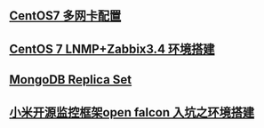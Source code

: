 ## [CentOS7 多网卡配置](https://github.com/aiguanglee/program-notes/blob/master/CentOS7%20%E5%A4%9A%E7%BD%91%E5%8D%A1%E9%85%8D%E7%BD%AE.md)
## [CentOS 7 LNMP+Zabbix3.4 环境搭建](https://github.com/aiguanglee/program-notes/blob/master/CentOS%207%20LNMP%2BZabbix3.4%20%E7%8E%AF%E5%A2%83%E6%90%AD%E5%BB%BA.md)
## [MongoDB Replica Set](https://github.com/aiguanglee/program-notes/blob/master/mongodb-replica-set%20(mongodb%E4%B8%BB%E4%BB%8E%E4%BB%B2%E8%A3%81%E8%8A%82%E7%82%B9%E9%85%8D%E7%BD%AE).md)

## [小米开源监控框架open falcon 入坑之环境搭建](https://github.com/aiguanglee/program-notes/blob/master/open-falcon%E7%8E%AF%E5%A2%83%E6%90%AD%E5%BB%BA.md)
